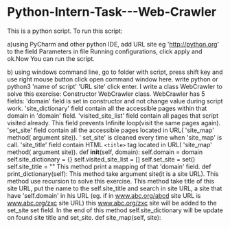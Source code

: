 
# Python-Intern-Task---Web-Crawler
This is a python script. To run this script:

a)using PyCharm and other python IDE, add URL site  eg 'http://python.org' to the field Parameters in file Running configurations, click apply and ok.Now You can run the script. 

 b) using windows command line, go to folder with script, press shift key and use right mouse button click open command window here. write python or python3 'name of script' 'URL site' click enter. 
I write a class WebCrawler to solve this exercise:
Constructor WebCrawler class. WebCrawler has 5 fields:
'domain' field is set in constructor and not change value during script work.
'site_dictionary' field contain all the accessible pages within that domain in 'domain' field.
'visited_site_list' field contain all pages that script visited already.
 This field prevents Infinite loop(visit the same pages again).
'set_site' field contain all the accessible pages located in URL( 'site_map' method( argument site)).                                     ' set_site' is cleaned every time when 'site_map' is call.
'site_title' field contain HTML `<title>` tag located in URL( 'site_map' method( argument site)).
 def __init__(self, domain):
 self.domain = domain
 self.site_dictionary = {}
 self.visited_site_list = []
 self.set_site = set()
 self.site_title = ""
 This method print a mapping of that 'domain' field.
 def print_dictionary(self):
 This method take argument site(it is a site URL).
 This method use recursion to solve this exercise. 
 This method take title of this site URL, put the name to the self.site_title and
 search in site URL, a site that have 'self.domain' in his URL
 (eg. if in www.abc.org/abcd site URL is www.abc.org/zxc site URL) this www.abc.org/zxc site will be added to the
  set_site set field. In the end of this method self.site_dictionary will be update
  on found site title and set_site.
  def site_map(self, site):

